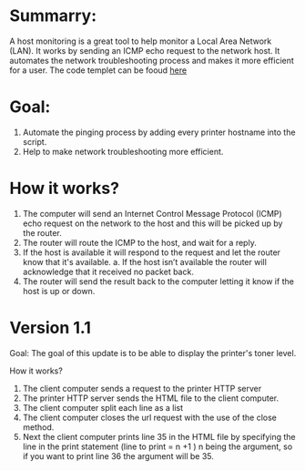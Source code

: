 
Summarry: 
===========
A host monitoring is a great tool to help monitor a Local Area Network (LAN). It works by sending an ICMP echo request to the network host. 
It automates the network troubleshooting process and makes it more efficient for a user. The code templet can be fooud [here](https://github.com/Fran0616/LAN-monitoring/blob/master/.github/workflows/host_availability.py)

Goal:
==========
1. Automate the pinging process by adding every printer hostname into the script. 
2. Help to make network troubleshooting more efficient. 

How it works?
==================
1. The computer will send an Internet Control Message Protocol (ICMP) echo request on the network to the host and 
this will be picked up by the router.
2. The router will route the ICMP to the host, and wait for a reply.
3. If the host is available it will respond to the request and let the router know that it's available.
    a. If the host isn’t available the router will acknowledge that it received no packet back.
4. The router will send the result back to the computer letting it know if the host is up or down.

Version 1.1
==================

Goal: The goal of this update is to be able to display the printer's toner level. 

How it works?
1. The client computer sends a request to the printer HTTP server
2. The printer HTTP server sends the HTML file to the client computer.
3. The client computer split each line as a list 
4. The client computer closes the url request with the use of the close method. 
5. Next the client computer prints line 35 in the HTML file by specifying the line in the print statement 
(line to print = n +1 ) n being the argument, so if you want to print line 36 the argument will be 35.

